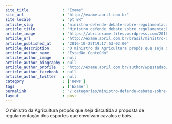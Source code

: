 ```yaml
---
site_title               : "Exame"
site_url                 : "http://exame.abril.com.br"
site_locale              : "pt_BR"
article_slug             : "ministro-defende-debate-sobre-regulamentacao-da-vaquejada"
article_title            : "Ministro defende debate sobre regulamentação da vaquejada"
article_image            : "https://abrilexame.files.wordpress.com/2016/09/size_960_16_9_vacas15.jpg?quality=70&strip=all&w=960"
article_url              : "http://exame.abril.com.br/brasil/ministro-defende-debate-sobre-regulamentacao-da-vaquejada/"
article_published_at     : "2016-10-25T19:17:53-02:00"
article_description      : "O ministro da Agricultura propôs que seja discutida a proposta de regulamentação dos esportes que envolvam cavalos e bois..."
article_author_name      : "Estadão Conteúdo"
article_author_image     : null
article_author_biography : null
article_author_profile   : "http://exame.abril.com.br/author/wpestadao/"
article_author_facebook  : null
article_author_twitter   : null
category                 : ['news']
tags                     : ['Exame']
permalink                : "/:categories/ministro-defende-debate-sobre-regulamentacao-da-vaquejada/"
layout                   : post
---
```


O ministro da Agricultura propôs que seja discutida a proposta de regulamentação dos esportes que envolvam cavalos e bois...
